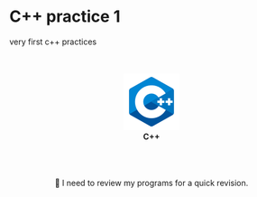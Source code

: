 # C++ practice 1
 very first c++ practices

<br />
<br />
<div align="center">
<img src="./images/icon.png" alt="Icon" /><br />
<strong>C++</strong>
<br />
<br />

</div>
<br />
<br />

<div align="center">
<p>🔋 I need to review my programs for a quick revision.</p>
</div>